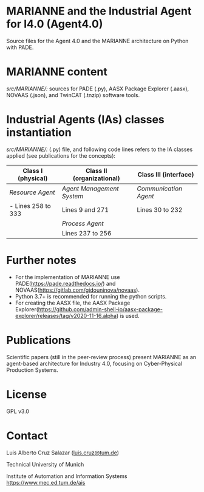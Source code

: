 # MARIANNE and the Industrial Agent for I4.0 (Agent4.0)
Source files for the Agent 4.0 and the MARIANNE architecture on Python with PADE.

#  MARIANNE content
*src/MARIANNE/:* sources for PADE (.py), AASX Package Explorer (.aasx), NOVAAS (.json), and TwinCAT (.tnzip) software tools.

# Industrial Agents (IAs) classes instantiation 
*src/MARIANNE/:* (.py) file, and following code lines refers to the IA classes applied (see publications for the concepts):

|  Class I (physical) | Class II (organizational) | Class III (interface) |
|    -------------    |       -------------       |      -------------    |
|  *Resource Agent*   | *Agent Management System* | *Communication Agent* |
|  - Lines 258 to 333 |      Lines 9 and 271      |     Lines 30 to 232   |
|                     |      *Process Agent*      |                       |
|                     |     Lines  237 to 256     |                       |


# Further notes
- For the implementation of MARIANNE use PADE(https://pade.readthedocs.io/) and NOVAAS(https://gitlab.com/gidouninova/novaas).
- Python 3.7+ is recommended for running the python scripts.
- For creating the AASX file, the AASX Package Explorer(https://github.com/admin-shell-io/aasx-package-explorer/releases/tag/v2020-11-16.alpha) is used. 

# Publications
Scientific papers (still in the peer-review process) present MARIANNE as an agent-based architecture for Industry 4.0, focusing on Cyber-Physical Production Systems.

# License
GPL v3.0

# Contact
Luis Alberto Cruz Salazar (luis.cruz@tum.de)

Technical University of Munich

Institute of Automation and Information Systems https://www.mec.ed.tum.de/ais
